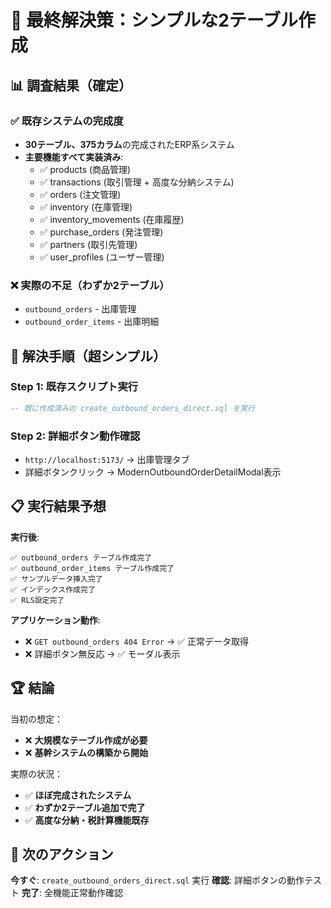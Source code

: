 # 🎯 最終解決策：シンプルな2テーブル作成

## 📊 調査結果（確定）

### **✅ 既存システムの完成度**
- **30テーブル、375カラム**の完成されたERP系システム
- **主要機能すべて実装済み**:
  - ✅ products (商品管理)
  - ✅ transactions (取引管理 + 高度な分納システム)
  - ✅ orders (注文管理)
  - ✅ inventory (在庫管理)
  - ✅ inventory_movements (在庫履歴)
  - ✅ purchase_orders (発注管理)
  - ✅ partners (取引先管理)
  - ✅ user_profiles (ユーザー管理)

### **❌ 実際の不足（わずか2テーブル）**
- `outbound_orders` - 出庫管理
- `outbound_order_items` - 出庫明細

## 🚀 解決手順（超シンプル）

### **Step 1**: 既存スクリプト実行
```sql
-- 既に作成済みの create_outbound_orders_direct.sql を実行
```

### **Step 2**: 詳細ボタン動作確認
- `http://localhost:5173/` → 出庫管理タブ
- 詳細ボタンクリック → ModernOutboundOrderDetailModal表示

## 📋 実行結果予想

**実行後**:
```
✅ outbound_orders テーブル作成完了
✅ outbound_order_items テーブル作成完了
✅ サンプルデータ挿入完了
✅ インデックス作成完了
✅ RLS設定完了
```

**アプリケーション動作**:
- ❌ `GET outbound_orders 404 Error` → ✅ 正常データ取得
- ❌ 詳細ボタン無反応 → ✅ モーダル表示

## 🏆 結論

当初の想定：
- ❌ **大規模なテーブル作成が必要**
- ❌ **基幹システムの構築から開始**

実際の状況：
- ✅ **ほぼ完成されたシステム**
- ✅ **わずか2テーブル追加で完了**
- ✅ **高度な分納・税計算機能既存**

## 🎯 次のアクション

**今すぐ**: `create_outbound_orders_direct.sql` 実行
**確認**: 詳細ボタンの動作テスト
**完了**: 全機能正常動作確認